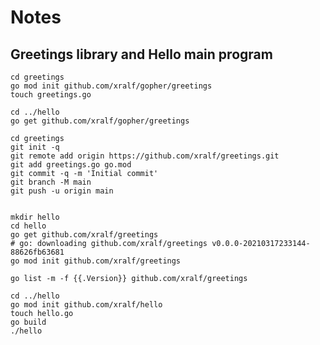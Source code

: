 # Notes

## Greetings library and Hello main program

    cd greetings
    go mod init github.com/xralf/gopher/greetings
    touch greetings.go

    cd ../hello
    go get github.com/xralf/gopher/greetings

    cd greetings
    git init -q
    git remote add origin https://github.com/xralf/greetings.git
    git add greetings.go go.mod
    git commit -q -m 'Initial commit'
    git branch -M main
    git push -u origin main


    mkdir hello
    cd hello
    go get github.com/xralf/greetings
    # go: downloading github.com/xralf/greetings v0.0.0-20210317233144-88626fb63681
    go mod init github.com/xralf/greetings

    go list -m -f {{.Version}} github.com/xralf/greetings

    cd ../hello
    go mod init github.com/xralf/hello
    touch hello.go
    go build
    ./hello